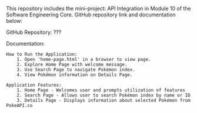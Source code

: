 This repository includes the mini-project: API Integration in Module 10 of the Software Engineering Core. GitHub repository link and documentation below:

GitHub Repository: ???

Documentation:

    How to Run the Application:
        1. Open 'home-page.html' in a browser to view page.
        2. Explore Home Page with welcome message.
        3. Use Search Page to navigate Pokémon index.
        4. View Pokémon information on Details Page.

    Application Features:
        1. Home Page - Welcomes user and prompts utilization of features
        2. Search Page - Allows user to search Pokémon index by name or ID
        3. Details Page - Displays information about selected Pokémon from PokeAPI.co